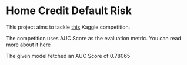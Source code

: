 # Home Credit Default Risk

This project aims to tackle [this](https://www.kaggle.com/c/da-pt-02/overview) Kaggle competition.

The competition uses AUC Score as the evaluation metric. You can read more about it [here](https://developers.google.com/machine-learning/crash-course/classification/roc-and-auc#:~:text=AUC%20represents%20the%20probability%20that,has%20an%20AUC%20of%201.0.)

The given model fetched an AUC Score of 0.78065


